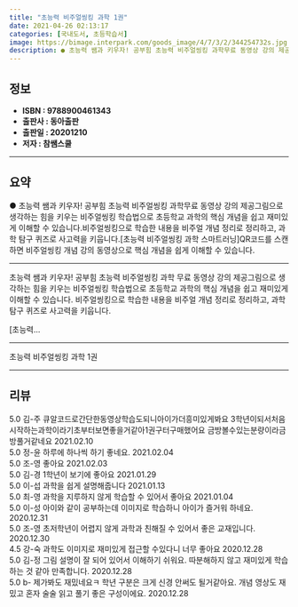 ```yaml
---
title: "초능력 비주얼씽킹 과학 1권"
date: 2021-04-26 02:13:17
categories: [국내도서, 초등학습서]
image: https://bimage.interpark.com/goods_image/4/7/3/2/344254732s.jpg
description: ● 초능력 쌤과 키우자! 공부힘 초능력 비주얼씽킹 과학무료 동영상 강의 제공그림으로 생각하는 힘을 키우는 비주얼씽킹 학습법으로 초등학교 과학의 핵심 개념을 쉽고 재미있게 이해할 수 있습니다.비주얼씽킹으로 학습한 내용을 비주얼 개념 정리로 정리하고, 과학 탐구 퀴즈로 사고력을 키웁니다.
---
```


## **정보**

- **ISBN : 9788900461343**
- **출판사 : 동아출판**
- **출판일 : 20201210**
- **저자 : 참쌤스쿨**

------



## **요약**

●  초능력 쌤과 키우자! 공부힘 초능력 비주얼씽킹 과학무료 동영상 강의 제공그림으로 생각하는 힘을 키우는 비주얼씽킹 학습법으로 초등학교 과학의 핵심 개념을 쉽고 재미있게 이해할 수 있습니다.비주얼씽킹으로 학습한 내용을 비주얼 개념 정리로 정리하고, 과학 탐구 퀴즈로 사고력을 키웁니다.[초능력 비주얼씽킹 과학 스마트러닝]QR코드를 스캔하면 비주얼씽킹 개념 강의 동영상으로 핵심 개념을 쉽게 이해할 수 있습니다.

------

초능력 쌤과 키우자! 공부힘 초능력 비주얼씽킹 과학
무료 동영상 강의 제공그림으로 생각하는 힘을 키우는 비주얼씽킹 학습법으로 초등학교 과학의 핵심 개념을 쉽고 재미있게 이해할 수 있습니다.
비주얼씽킹으로 학습한 내용을 비주얼 개념 정리로 정리하고, 과학 탐구 퀴즈로 사고력을 키웁니다.

[초능력... 

------


초능력 비주얼씽킹 과학 1권 

------


## **리뷰** 

5.0 김-주 큐알코드로간단한동영상학습도되니아이가더흥미있게봐요
3학년이되서처음시작하는과학이라기초부터보면좋을거같아1권구터구매했어요
금방볼수있는분량이라금방풀거같네요 2021.02.10 <br/>5.0 정-윤 하루에 하나씩 하기 좋네요. 2021.02.04 <br/>5.0 조-영 좋아요 2021.02.03 <br/>5.0 김-경 1학년이 보기에 좋아요 2021.01.29 <br/>5.0 이-섭 과학을 쉽게 설명해줍니다 2021.01.13 <br/>5.0 최-영 과학을 지루하지 않게 학습할 수 있어서 좋아요 2021.01.04 <br/>5.0 이-성 아이와 같이 공부하는데 이미지로 학습하니 아이가 즐거워 하네요.  2020.12.31 <br/>5.0 조-영 초저학년이 어렵지 않게 과학과 친해질 수 있어서 좋은 교재입니다. 2020.12.30 <br/>4.5 강-숙 과학도 이미지로 재미있게 접근할 수있다니 너무 좋아요 2020.12.28 <br/>5.0 김-정 그림 설명이 잘 되어 있어서 이해하기 쉬워요. 따분해하지 않고 재미있게 학습하는 것 같아 만족합니다. 2020.12.28 <br/>5.0 b- 제가봐도 재밌네요ㅋ 학년 구분은 크게 신경 안써도 될거같아요. 개념 영상도 재밌고 혼자 술술 읽고 풀기 좋은 구성이에요. 2020.12.28 <br/>